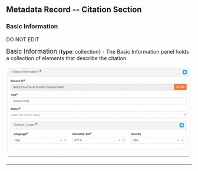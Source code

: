## Metadata Record -- Citation Section
### Basic Information
DO NOT EDIT

<span class="md-panel" style="font-size: larger">Basic Information</span> <i class="fa fa-asterisk required" title="Required"> </i> {**type**: collection} - The <span class="md-panel">Basic Information</span> panel holds a collection of elements that describe the citation. 

![Basic Information Panel](/assets/reference/edit-objects/citation/basicInfo-citation.png)


---

